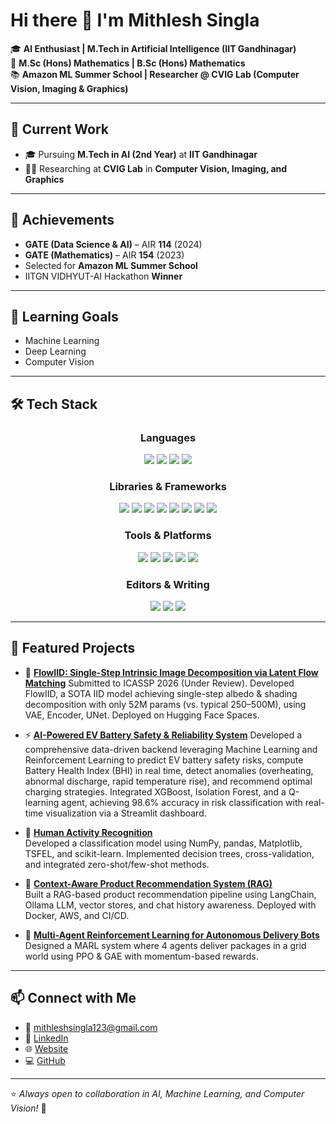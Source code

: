 # Hi there 👋 I'm Mithlesh Singla  

🎓 **AI Enthusiast | M.Tech in Artificial Intelligence (IIT Gandhinagar)**  
📘 **M.Sc (Hons) Mathematics | B.Sc (Hons) Mathematics**  
📚 **Amazon ML Summer School | Researcher @ CVIG Lab (Computer Vision, Imaging & Graphics)**  

---

## 🔭 Current Work  
- 🎓 Pursuing **M.Tech in AI (2nd Year)** at **IIT Gandhinagar**  
- 🧑‍🔬 Researching at **CVIG Lab** in **Computer Vision, Imaging, and Graphics**  

---

## 📜 Achievements  
- **GATE (Data Science & AI)** – AIR **114** (2024)  
- **GATE (Mathematics)** – AIR **154** (2023)  
- Selected for **Amazon ML Summer School**  
- IITGN VIDHYUT-AI Hackathon **Winner**
---

## 🌱 Learning Goals  
- Machine Learning  
- Deep Learning  
- Computer Vision  

---
## 🛠️ Tech Stack  

<h3 align="center">Languages</h3>
<p align="center">
  <img src="https://img.shields.io/badge/python-3670A0?style=for-the-badge&logo=python&logoColor=ffdd54" />
  <img src="https://img.shields.io/badge/c-%2300599C.svg?style=for-the-badge&logo=c&logoColor=white" />
  <img src="https://img.shields.io/badge/matlab-%23e16737.svg?style=for-the-badge&logo=matlab&logoColor=white" />
  <img src="https://img.shields.io/badge/fortran-%238B008B.svg?style=for-the-badge&logo=fortran&logoColor=white" />
</p>

<h3 align="center">Libraries & Frameworks</h3>
<p align="center">
  <img src="https://img.shields.io/badge/numpy-%23013243.svg?style=for-the-badge&logo=numpy&logoColor=white" />
  <img src="https://img.shields.io/badge/pandas-%23150458.svg?style=for-the-badge&logo=pandas&logoColor=white" />
  <img src="https://img.shields.io/badge/Matplotlib-%23ffffff.svg?style=for-the-badge&logo=Matplotlib&logoColor=black" />
  <img src="https://img.shields.io/badge/scikit--learn-%23F7931E.svg?style=for-the-badge&logo=scikit-learn&logoColor=white" />
  <img src="https://img.shields.io/badge/opencv-%23white.svg?style=for-the-badge&logo=opencv&logoColor=white" />
  <img src="https://img.shields.io/badge/TensorFlow-%23FF6F00.svg?style=for-the-badge&logo=TensorFlow&logoColor=white" />
  <img src="https://img.shields.io/badge/PyTorch-%23EE4C2C.svg?style=for-the-badge&logo=PyTorch&logoColor=white" />
  <img src="https://img.shields.io/badge/LangChain-%2300A67E.svg?style=for-the-badge&logo=chainlink&logoColor=white" />
</p>

<h3 align="center">Tools & Platforms</h3>
<p align="center">
  <img src="https://img.shields.io/badge/git-%23F05033.svg?style=for-the-badge&logo=git&logoColor=white" />
  <img src="https://img.shields.io/badge/github-%23121011.svg?style=for-the-badge&logo=github&logoColor=white" />
  <img src="https://img.shields.io/badge/docker-%230db7ed.svg?style=for-the-badge&logo=docker&logoColor=white" />
  <img src="https://img.shields.io/badge/AWS-%23FF9900.svg?style=for-the-badge&logo=amazon-aws&logoColor=white" />
  <img src="https://img.shields.io/badge/mysql-%234479A1.svg?style=for-the-badge&logo=mysql&logoColor=white" />
</p>

<h3 align="center">Editors & Writing</h3>
<p align="center">
  <img src="https://img.shields.io/badge/jupyter-%23FA0F00.svg?style=for-the-badge&logo=jupyter&logoColor=white" />
  <img src="https://img.shields.io/badge/Visual%20Studio%20Code-0078d7.svg?style=for-the-badge&logo=visual-studio-code&logoColor=white" />
  <img src="https://img.shields.io/badge/latex-%23008080.svg?style=for-the-badge&logo=latex&logoColor=white" />
</p>

---

## 📌 Featured Projects  
- 🚀 **[FlowIID: Single-Step Intrinsic Image Decomposition via Latent Flow Matching](https://github.com/mithleshsingla/FlowIID)**
   Submitted to ICASSP 2026 (Under Review). Developed FlowIID, a SOTA IID model achieving single-step albedo & shading decomposition with only 52M params (vs. typical   250–500M), using VAE,  Encoder,  UNet. Deployed on Hugging Face Spaces.
- ⚡ **[AI-Powered EV Battery Safety & Reliability System](https://github.com/mithleshsingla/AI_Powered_EV_Safety_and_Reliability)**
   Developed a comprehensive data-driven backend leveraging Machine Learning and Reinforcement Learning to predict EV battery safety risks, compute Battery Health Index (BHI) in real time, detect anomalies (overheating, abnormal discharge, rapid temperature rise), and recommend optimal charging strategies. Integrated XGBoost, Isolation Forest, and a Q-learning agent, achieving 98.6% accuracy in risk classification with real-time visualization via a Streamlit dashboard.
- 🏃 **[Human Activity Recognition](https://github.com/mithleshsingla/uci)**  
   Developed a classification model using NumPy, pandas, Matplotlib, TSFEL, and scikit-learn. Implemented decision trees, cross-validation, and integrated zero-shot/few-shot methods.  

- 🛒 **[Context-Aware Product Recommendation System (RAG)](https://github.com/mithleshsingla/RAG_based-product_reiview)**  
   Built a RAG-based product recommendation pipeline using LangChain, Ollama LLM, vector stores, and chat history awareness. Deployed with Docker, AWS, and CI/CD.  

- 🤖 **[Multi-Agent Reinforcement Learning for Autonomous Delivery Bots](https://github.com/mithleshsingla/Multi_agent_rl)**  
   Designed a MARL system where 4 agents deliver packages in a grid world using PPO & GAE with momentum-based rewards.  

---


## 📫 Connect with Me  
- 📧 [mithleshsingla123@gmail.com](mailto:mithleshsingla123@gmail.com)  
- 🔗 [LinkedIn](https://www.linkedin.com/in/mithlesh-singla-a7143a306/)  
- 🌐 [Website](https://mithleshsingla.github.io/)  
- 💻 [GitHub](https://github.com/mithleshsingla)  

---
⭐️ *Always open to collaboration in AI, Machine Learning, and Computer Vision!* 🚀
